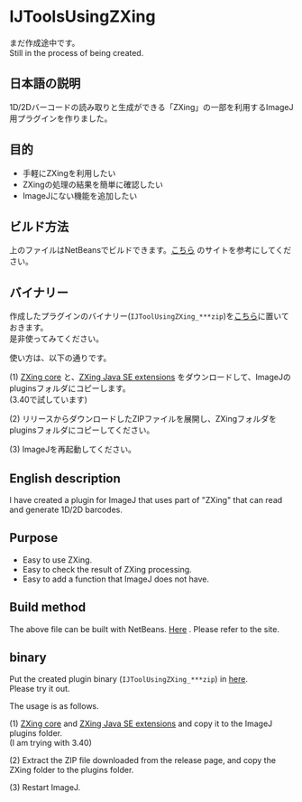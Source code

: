 
# IJToolsUsingZXing

まだ作成途中です。<br>
Still in the process of being created.

## 日本語の説明

1D/2Dバーコードの読み取りと生成ができる「ZXing」の一部を利用するImageJ用プラグインを作りました。

## 目的

* 手軽にZXingを利用したい
* ZXingの処理の結果を簡単に確認したい
* ImageJにない機能を追加したい

## ビルド方法

上のファイルはNetBeansでビルドできます。[こちら](https://waku-take-a.github.io/NetBeans%25E3%2581%25AB%25E3%2582%2588%25E3%2582%258BPlugin%25E4%25BD%259C%25E6%2588%2590.html) のサイトを参考にしてください。

## バイナリー

作成したプラグインのバイナリー(`IJToolUsingZXing_***zip`)を[こちら](https://github.com/WAKU-TAKE-A/IJToolUsingZXing/releases)に置いておきます。<br>是非使ってみてください。

使い方は、以下の通りです。

(1) [ZXing core](https://mvnrepository.com/artifact/com.google.zxing/core) と、[ZXing Java SE extensions](https://mvnrepository.com/artifact/com.google.zxing/javase) をダウンロードして、ImageJのpluginsフォルダにコピーします。<br> 
(3.40で試しています)

(2) リリースからダウンロードしたZIPファイルを展開し、ZXingフォルダをpluginsフォルダにコピーしてください。

(3) ImageJを再起動してください。

## English description

I have created a plugin for ImageJ that uses part of "ZXing" that can read and generate 1D/2D barcodes.

## Purpose

* Easy to use ZXing.
* Easy to check the result of ZXing processing.
* Easy to add a function that ImageJ does not have.

## Build method

The above file can be built with NetBeans. [Here](https://waku-take-a.github.io/NetBeans%25E3%2581%25AB%25E3%2582%2588%25E3%2582%258BPlugin%25E4%25BD%259C%25E6%2588%2590.html) . Please refer to the site.

## binary

Put the created plugin binary (`IJToolUsingZXing_***zip`) in [here](https://github.com/WAKU-TAKE-A/IJToolUsingZXing/releases). <br>Please try it out.

The usage is as follows.

(1) [ZXing core](https://mvnrepository.com/artifact/com.google.zxing/core) and [ZXing Java SE extensions](https://mvnrepository.com/artifact/com.google.zxing/javase) and copy it to the ImageJ plugins folder.<br>
(I am trying with 3.40)

(2) Extract the ZIP file downloaded from the release page, and copy the ZXing folder to the plugins folder.

(3) Restart ImageJ.